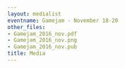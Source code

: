 ```yaml
---
layout: medialist
eventname: Gamejam - November 18-20
other_files:
- Gamejam_2016_nov.pdf
- Gamejam_2016_nov.png
- Gamejam_2016_nov.pub
title: Media
---
```

